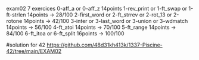 exam02 7 exercices
0-aff_a or 0-aff_z 14points
1-rev_print or 1-ft_swap or 1-ft-strlen 14points -> 28/100
2-first_word or 2-ft_strrev or 2-rot_13 or 2-rotone 14points -> 42/100
3-inter or 3-last_word or 3-union or 3-wdmatch 14points -> 56/100
4-ft_atoi 14points -> 70/100
5-ft_range 14points -> 84/100
6-ft_itoa or 6-ft_split 16points -> 100/100

#solution for 42
https://github.com/48d31kh413k/1337-Piscine-42/tree/main/EXAM02